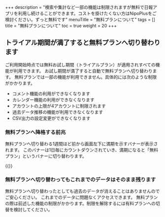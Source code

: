 +++
description = "検索や集計など一部の機能は制限されますが無料で日報アプリを利用し続けることができます。コストを掛けたくない方はNipoPlusをご検討ください。ずっと無料です"
menuTitle = "無料プランについて"
tags = []
title = "無料プランについて"
toc = true
weight = 20
+++


## トライアル期間が満了すると無料プランへ切り替わります

ご利用開始時点では無料お試し期間（トライアルプラン）が適用されすべての機能が利用できます。
お試し期間が満了すると自動で無料プランへ切り替わります。
無料プランでは一部の機能が利用できません。具体的には次のような制限がかかります。

- コメント機能の利用ができなくなります
- カレンダー機能の利用ができなくなります
- アカウントの上限が4アカウントに制限されます
- 過去データ推移の機能が利用できなくなります
- CSV出力の設定変更ができなくなります


### 無料プランへ降格する前兆

無料プランへ切り替わる1週間ほど前から画面左下に満期を示すバナーが表示されます。
このバナーは1日毎にカウントダウンされていき、満期になると「無料プラン」というバナーに切り替わります。

{{<appscreen filename="remaining" title="期日が近づくと警告ボタンが表示されます"  >}}

### 無料プランへ切り替わってもこれまでのデータはそのまま残ります

無料プランへ切り替わったとしても過去のデータが消えることはありませんのでご安心ください。
これまでのデータに問題なくアクセスできます。
無料プランの際は前述した機能の制限がかかります。制限を解除するには有料プランへの切替を検討してください。
